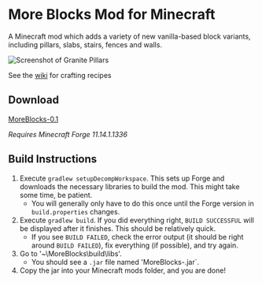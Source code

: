 # More Blocks Mod for Minecraft

A Minecraft mod which adds a variety of new vanilla-based block variants, including pillars, slabs, stairs, fences and walls. 

![Screenshot of Granite Pillars](http://i.imgur.com/ZfnLmWu.png)

See the [wiki](http://chris-minecraft-mods.wikia.com/wiki/More_Blocks) for crafting recipes


## Download

[MoreBlocks-0.1](https://github.com/crazysnailboy/More-Blocks/raw/master/bin/MoreBlocks-0.1.jar)

*Requires Minecraft Forge 11.14.1.1336*



## Build Instructions

1. Execute `gradlew setupDecompWorkspace`. This sets up Forge and downloads the necessary libraries to build the mod. This might take some time, be patient.
    * You will generally only have to do this once until the Forge version in `build.properties` changes.
2. Execute `gradlew build`. If you did everything right, `BUILD SUCCESSFUL` will be displayed after it finishes. This should be relatively quick.
    * If you see `BUILD FAILED`, check the error output (it should be right around `BUILD FAILED`), fix everything (if possible), and try again.
3. Go to '~\MoreBlocks\build\libs'.
    * You should see a `.jar` file named 'MoreBlocks-<version>.jar`.
4. Copy the jar into your Minecraft mods folder, and you are done!
